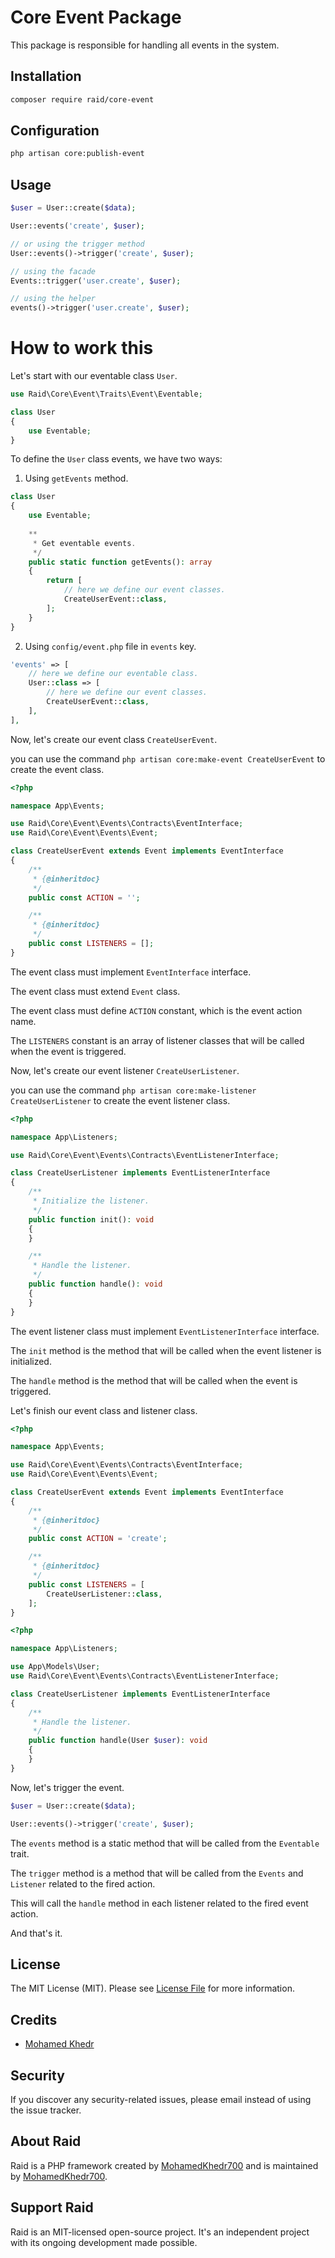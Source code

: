 # Core Event Package

This package is responsible for handling all events in the system.

## Installation

``` bash
composer require raid/core-event
```

## Configuration

``` bash
php artisan core:publish-event
```


## Usage

``` php
$user = User::create($data);

User::events('create', $user);

// or using the trigger method
User::events()->trigger('create', $user);

// using the facade
Events::trigger('user.create', $user);

// using the helper
events()->trigger('user.create', $user);
```

# How to work this

Let's start with our eventable class `User`.

``` php
use Raid\Core\Event\Traits\Event\Eventable;

class User
{
    use Eventable;
}
```

To define the `User` class events, we have two ways:

1. Using `getEvents` method.

``` php
class User
{
    use Eventable;
    
    **
     * Get eventable events.
     */
    public static function getEvents(): array
    {
        return [
            // here we define our event classes.
            CreateUserEvent::class,
        ];
    }
}
```

2. Using `config/event.php` file in `events` key.

``` php
'events' => [
    // here we define our eventable class.
    User::class => [
        // here we define our event classes.
        CreateUserEvent::class,
    ],
], 
```

Now, let's create our event class `CreateUserEvent`.

you can use the command `php artisan core:make-event CreateUserEvent` to create the event class.

``` php
<?php

namespace App\Events;

use Raid\Core\Event\Events\Contracts\EventInterface;
use Raid\Core\Event\Events\Event;

class CreateUserEvent extends Event implements EventInterface
{
    /**
     * {@inheritdoc}
     */
    public const ACTION = '';

    /**
     * {@inheritdoc}
     */
    public const LISTENERS = [];
}
```

The event class must implement `EventInterface` interface.

The event class must extend `Event` class.

The event class must define `ACTION` constant, which is the event action name.

The `LISTENERS` constant is an array of listener classes that will be called when the event is triggered.

Now, let's create our event listener `CreateUserListener`.

you can use the command `php artisan core:make-listener CreateUserListener` to create the event listener class.

``` php
<?php

namespace App\Listeners;

use Raid\Core\Event\Events\Contracts\EventListenerInterface;

class CreateUserListener implements EventListenerInterface
{
    /**
     * Initialize the listener.
     */
    public function init(): void
    {
    }

    /**
     * Handle the listener.
     */
    public function handle(): void
    {
    }
}
```

The event listener class must implement `EventListenerInterface` interface.

The `init` method is the method that will be called when the event listener is initialized.

The `handle` method is the method that will be called when the event is triggered.

Let's finish our event class and listener class.

``` php
<?php

namespace App\Events;

use Raid\Core\Event\Events\Contracts\EventInterface;
use Raid\Core\Event\Events\Event;

class CreateUserEvent extends Event implements EventInterface
{
    /**
     * {@inheritdoc}
     */
    public const ACTION = 'create';

    /**
     * {@inheritdoc}
     */
    public const LISTENERS = [
        CreateUserListener::class,
    ];
}
```

``` php
<?php

namespace App\Listeners;

use App\Models\User;
use Raid\Core\Event\Events\Contracts\EventListenerInterface;

class CreateUserListener implements EventListenerInterface
{
    /**
     * Handle the listener.
     */
    public function handle(User $user): void
    {
    }
}
```

Now, let's trigger the event.

``` php
$user = User::create($data);

User::events()->trigger('create', $user);
```

The `events` method is a static method that will be called from the `Eventable` trait.

The `trigger` method is a method that will be called from the `Events` and `Listener` related to the fired action.

This will call the `handle` method in each listener related to the fired event action.

And that's it.

## License

The MIT License (MIT). Please see [License File](LICENSE.md) for more information.

## Credits

- [Mohamed Khedr]()

## Security

If you discover any security-related issues, please email
instead of using the issue tracker.

## About Raid

Raid is a PHP framework created by [MohamedKhedr700]()
and is maintained by [MohamedKhedr700]().

## Support Raid

Raid is an MIT-licensed open-source project. It's an independent project with its ongoing development made possible.

